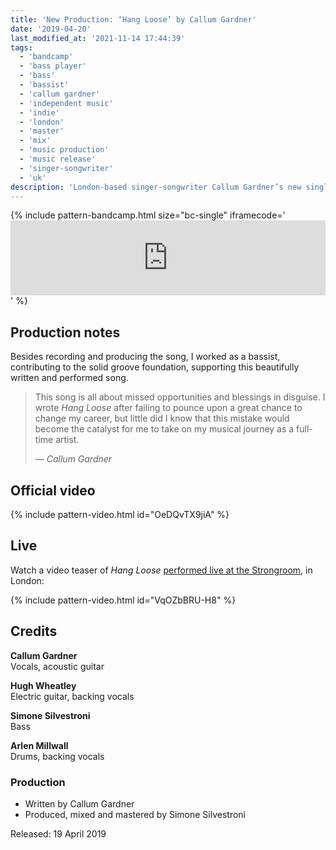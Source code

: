```yaml
---
title: 'New Production: ‘Hang Loose’ by Callum Gardner'
date: '2019-04-20'
last_modified_at: '2021-11-14 17:44:39'
tags:
  - 'bandcamp'
  - 'bass player'
  - 'bass'
  - 'bassist'
  - 'callum gardner'
  - 'independent music'
  - 'indie'
  - 'london'
  - 'master'
  - 'mix'
  - 'music production'
  - 'music release'
  - 'singer-songwriter'
  - 'uk'
description: 'London-based singer-songwriter Callum Gardner’s new single, ‘Hang Loose’, is out now. Bass and full production by Minutes to Midnight.'
---
```

{% include pattern-bandcamp.html size="bc-single" iframecode='<iframe style="border: 0; width: 100%; height: 120px;" src="https://bandcamp.com/EmbeddedPlayer/track=1148436830/size=large/bgcol=ffffff/linkcol=333333/tracklist=false/artwork=small/transparent=true/"><a href="https://callumgardner.bandcamp.com/track/hang-loose">Hang Loose by Callum Gardner</a></iframe>' %}

## Production notes

Besides recording and producing the song, I worked as a bassist, contributing to the solid groove foundation, supporting this beautifully written and performed song.

> This song is all about missed opportunities and blessings in disguise. I wrote _Hang Loose_ after failing to pounce upon a great chance to change my career, but little did I know that this mistake would become the catalyst for me to take on my musical journey as a full-time artist.
> 
> <cite>— Callum Gardner</cite>

## Official video

{% include pattern-video.html id="OeDQvTX9jiA" %}

## Live

Watch a video teaser of _Hang Loose_ [performed live at the Strongroom](/blog/live-shows/), in London:

{% include pattern-video.html id="VqOZbBRU-H8" %}

## Credits

**Callum Gardner**<br>
Vocals, acoustic guitar

**Hugh Wheatley**<br>
Electric guitar, backing vocals

**Simone Silvestroni**<br>
Bass

**Arlen Millwall**<br>
Drums, backing vocals

### Production

- Written by Callum Gardner
- Produced, mixed and mastered by Simone Silvestroni

Released: 19 April 2019